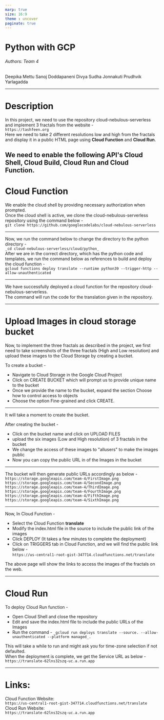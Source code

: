 ```yaml
---
marp: true
size: 16:9
theme : uncover
paginate: true
---
```

<style>
{
  font-size: 22px
}
</style>

# Python with GCP

###### Authors: Team 4
Deepika Mettu
Sanoj Doddapaneni
Divya Sudha Jonnakuti
Prudhvik Yarlagadda

---

# Description

In this project, we need to use the repository cloud-nebulous-serverless and implement 3 fractals from the website -  
```https://tashfeen.org```  
Here we need to take 2 different resolutions low and high from the fractals and display it in a public HTML page using **Cloud Function** and **Cloud Run**.  

We need to enable the following API's Cloud Shell, Cloud Build, Cloud Run and Cloud Function.
---

# Cloud Function 

We enable the cloud shell by providing necessary authorization when prompted.  
Once the cloud shell is active, we clone the cloud-nebulous-serverless repository using the command below -  
```git clone https://github.com/googlecodelabs/cloud-nebulous-serverless``` 

---
Now, we run the command below to change the directory to the python directory -  
```_cd cloud-nebulous-serverless/cloud/python_```  
After we are in the correct directory, which has the python code and templates, we run the command below as references to build and deploy the cloud function -  
```gcloud functions deploy translate --runtime python39 --trigger-http --allow-unauthenticated```

---

We have successfully deployed a cloud function for the repository cloud-nebulous-serverless.  
The command will run the code for the translation given in the repository.


---

# Upload Images in cloud storage bucket

Now, to implement the three fractals as described in the project, we first need to take screenshots of the three fractals (High and Low resolution) and upload these images to the Cloud Storage by creating a bucket.  

To create a bucket -   
 - Navigate to Cloud Storage in the Google Cloud Project
 - Click on CREATE BUCKET which will prompt us to provide unique name to the bucket
 - Once we provide the name to the bucket, expand the section Choose how to control access to objects 
 - Choose the option Fine-grained and click CREATE.

---
It will take a moment to create the bucket.

After creating the bucket -  
 - Click on the bucket name and click on UPLOAD FILES
 - upload the six images (Low and High resolution) of 3 fractals in the bucket
 - We change the access of these images to "allusers" to make the images public
 - Now you can copy the public URL in of the Images in the bucket
---
The bucket will then generate public URLs accordingly as below -
```https://storage.googleapis.com/team-4/FirstImage.png```  
```https://storage.googleapis.com/team-4/SecondImage.png```  
```https://storage.googleapis.com/team-4/ThirdImage.png```  
```https://storage.googleapis.com/team-4/FourthImage.png```  
```https://storage.googleapis.com/team-4/FifthImage.png```  
```https://storage.googleapis.com/team-4/SixthImage.png```  

---
Now, In Cloud Function - 
 - Select the Cloud Function **translate** 
 - Modify the index.html file in the source to include the public link of the images
 - Click DEPLOY (It takes a few minutes to complete the deployment)
 - Click on TRIGGERS tab in Cloud Function, and we will find the public link below -  
```https://us-central1-root-gist-347714.cloudfunctions.net/translate```

The above page will show the links to access the images of the fractals on the web.

---

# Cloud Run 
To deploy Cloud Run function - 
 - Open Cloud Shell and close the repository
 - Edit and save the index.html file to include the public URLs of the Images
 - Run the command - ```_gcloud run deploys translate --source. --allow-unauthenticated --platform managed_.```

This will take a while to run and might ask you for time-zone selection if not defaulted.  
When the deployment is complete, we get the Service URL as below -  
```https://translate-62lns32szq-uc.a.run.app```

---

# Links: 
Cloud Function Website:  
```https://us-central1-root-gist-347714.cloudfunctions.net/translate```  
Cloud Run Website:  
```https://translate-62lns32szq-uc.a.run.app```






 
